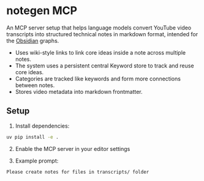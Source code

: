 # notegen MCP

An MCP server setup that helps language models convert YouTube video transcripts into structured technical notes in markdown format, intended for the [Obsidian](https://obsidian.md) graphs. 

- Uses wiki-style links to link core ideas inside a note across multiple notes.
- The system uses a persistent central Keyword store to track and reuse core ideas.
- Categories are tracked like keywords and form more connections between notes.
- Stores video metadata into markdown frontmatter.

## Setup

1. Install dependencies:
```bash
uv pip install -e .
```

2. Enable the MCP server in your editor settings

3. Example prompt:
```
Please create notes for files in transcripts/ folder
```